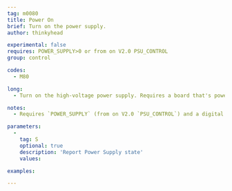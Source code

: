 ```yaml
---
tag: m0080
title: Power On
brief: Turn on the power supply.
author: thinkyhead

experimental: false
requires: POWER_SUPPLY>0 or from on V2.0 PSU_CONTROL
group: control

codes:
  - M80

long:
  - Turn on the high-voltage power supply. Requires a board that's powered from USB or another 5V source.

notes:
  - Requires `POWER_SUPPLY` (from on V2.0 `PSU_CONTROL`) and a digital pin connected to the PSU's enable pin.

parameters:
  -
    tag: S
    optional: true
    description: 'Report Power Supply state'
    values:

examples:

---
```


